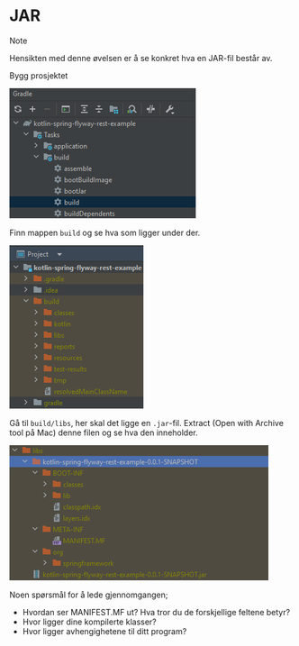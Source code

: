 # JAR

> [!NOTE]
> Hensikten med denne øvelsen er å se konkret hva en JAR-fil består av.

Bygg prosjektet

![build jar](../img/jar/build-project.png)

Finn mappen `build` og se hva som ligger under der.

![build folder](../img/jar/build-folder.png)


Gå til `build/libs`, her skal det ligge en `.jar`-fil. Extract (Open with Archive tool på Mac) denne filen og se hva den inneholder.

![extracted jar](../img/jar/extracted-jar.png)

Noen spørsmål for å lede gjennomgangen;

- Hvordan ser MANIFEST.MF ut? Hva tror du de forskjellige feltene betyr?
- Hvor ligger dine kompilerte klasser?
- Hvor ligger avhengighetene til ditt program?
